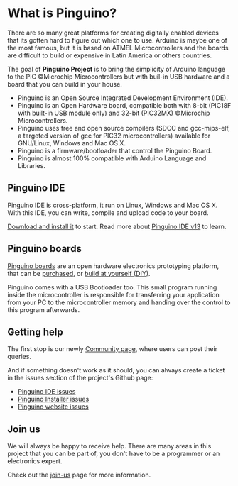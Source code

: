 # What is Pinguino?

There are so many great platforms for creating digitally enabled devices that its gotten
hard to figure out which one to use. Arduino is maybe one of the most famous, but it is based
on ATMEL Microcontrollers and the boards are difficult to build or expensive in Latin America
 or others countries.

The goal of **Pinguino Project** is to bring the simplicity of Arduino language to the 
PIC ©Microchip Microcontrollers but with buil-in USB hardware and a board that you can build 
in your house.

* Pinguino is an Open Source Integrated Development Environment (IDE).
* Pinguino is an Open Hardware board, compatible both with 8-bit
  (PIC18F with built-in USB module only) and 32-bit (PIC32MX) ©Microchip Microcontrollers.
* Pinguino uses free and open source compilers (SDCC and gcc-mips-elf,
  a targeted version of gcc for PIC32 microcontrollers) available for GNU/Linux,
  Windows and Mac OS X.
* Pinguino is a firmware/bootloader that control the Pinguino Board.
* Pinguino is almost 100% compatible with Arduino Language and Libraries.

## Pinguino IDE

Pinguino IDE is cross-platform, it run on Linux, Windows and Mac OS X. With this IDE, 
you can write, compile and upload code to your board.

[Download and install it](/download/) to start.
Read more about [Pinguino IDE v13](/pinguino-ide-v13/) to learn.

## Pinguino boards

[Pinguino boards](/pinguino-boards/) are an open hardware electronics prototyping platform, that can be 
[purchased](/pinguino-boards/buy), or [build at yourself (DIY)](/pinguino-boards/DIY).

Pinguino comes with a USB Bootloader too. This small program running inside the microcontroller
is responsible for transferring your application from your PC to the microcontroller memory
and handing over the control to this program afterwards.

## Getting help

The first stop is our newly [Community page](https://github.com/PinguinoIDE/pinguinoide.github.io/discussions), where users can post their queries.

And if something doesn't work as it should, you can always create a ticket in the issues
section of the project's Github page:

* [Pinguino IDE issues](https://github.com/PinguinoIDE/pinguino-ide/issues)
* [Pinguino Installer issues](https://github.com/PinguinoIDE/pinguino-installers/issues)
* [Pinguino website issues](https://github.com/PinguinoIDE/pinguinoide.github.io/issues)

## Join us

We will always be happy to receive help. There are many areas in this project that
you can be part of, you don't have to be a programmer or an electronics expert.

Check out the [join-us](/getting-started/join-us) page for more information.
